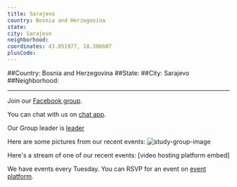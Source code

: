 ```yaml
---
title: Sarajevo
country: Bosnia and Herzegovina
state: 
city: Sarajevo
neighborhood: 
coordinates: 43.851977, 18.386687
plusCode:
---
```


##Country: Bosnia and Herzegovina
##State: 
##City: Sarajevo
##Neighborhood: 
*****
Join our [Facebook group](https://www.facebook.com/groups/free.code.camp.sarajevo).

You can chat with us on [chat app]().

Our Group leader is [leader]()

Here are some pictures from our recent events:
![study-group-image]()

Here's a stream of one of our recent events:
[video hosting platform embed]

We have events every Tuesday. You can RSVP for an event on [event platform]().
